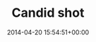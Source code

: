 ---
title:		"Candid shot"
type:		"photos"
mediatype:		"upload"
location:		"Berlin, Germany"
date:		"2014-04-20 15:54:51+00:00"
album:		"people"
filename:		"anna-candid.md"
series:		"candid"
cl_public_id:		"people/anna-candid"
cl_version:		1497005311
format:		"tiff"
bytes:		3239032
width:		2158
height:		1440
colours:
- "#776449"
- "#7E5D46"
- "#3B4322"
- "#3F3422"
- "#899144"
- "#3A281D"
- "#BD9074"
- "#5C6A2E"
- "#B4B856"
- "#C9C66A"
- "#36372D"
- "#81846C"
- "#949159"
- "#C6A47C"
- "#292F28"
exposure_mode:		"Auto"
program:		"Aperture-priority AE"
aperture:		"1.4"
focal_length:		"50.0 mm"
iso:		"100"
shutter_speed:		"1/1250"
metering:		"Center-weighted average"
flash:		"Off, Did not fire"
white_balance:		"As Shot"
colour_temp:		"5950"
has_crop:		"false"
orientation:		"Horizontal (normal)"
camera_model:		"NIKON D800"
lens_info:		"Nikon Nikkor 50mm f/1.4"
artist:		"No artist info"
x_resolution:		"300"
y_resolution:		"300"
---